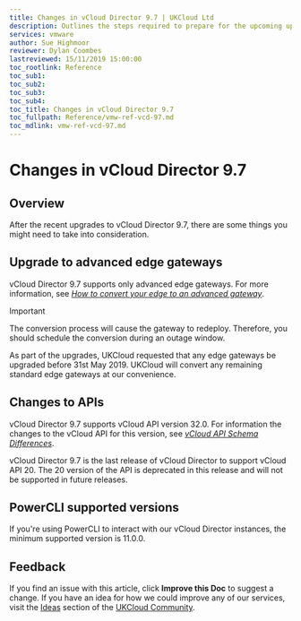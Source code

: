 ```yaml
---
title: Changes in vCloud Director 9.7 | UKCloud Ltd
description: Outlines the steps required to prepare for the upcoming upgrade to vCloud Director 9.7
services: vmware
author: Sue Highmoor
reviewer: Dylan Coombes 
lastreviewed: 15/11/2019 15:00:00
toc_rootlink: Reference
toc_sub1: 
toc_sub2:
toc_sub3:
toc_sub4:
toc_title: Changes in vCloud Director 9.7
toc_fullpath: Reference/vmw-ref-vcd-97.md
toc_mdlink: vmw-ref-vcd-97.md
---
```


# Changes in vCloud Director 9.7

## Overview

After the recent upgrades to vCloud Director 9.7, there are some things you might need to take into consideration.

## Upgrade to advanced edge gateways

vCloud Director 9.7 supports only advanced edge gateways. For more information, see [*How to convert your edge to an advanced gateway*](vmw-how-convert-edge.md).

> [!IMPORTANT]
> The conversion process will cause the gateway to redeploy. Therefore, you should schedule the conversion during an outage window.

As part of the upgrades, UKCloud requested that any edge gateways be upgraded before 31st May 2019. UKCloud will convert any remaining standard edge gateways at our convenience.

## Changes to APIs

vCloud Director 9.7 supports vCloud API version 32.0. For information the changes to the vCloud API for this version, see [*vCloud API Schema Differences*](https://code.vmware.com/apis/553/doc/diff/index.html).

vCloud Director 9.7 is the last release of vCloud Director to support vCloud API 20. The 20 version of the API is deprecated in this release and will not be supported in future releases.

## PowerCLI supported versions

If you're using PowerCLI to interact with our vCloud Director instances, the minimum supported version is 11.0.0.

## Feedback

If you find an issue with this article, click **Improve this Doc** to suggest a change. If you have an idea for how we could improve any of our services, visit the [Ideas](https://community.ukcloud.com/ideas) section of the [UKCloud Community](https://community.ukcloud.com).
